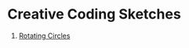 # Creative Coding Sketches


1. [Rotating Circles](https://radames.github.io/creative-coding-sketches-2017/rotating-circles)
